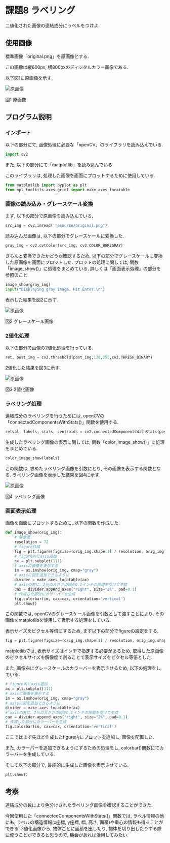 # 課題8 ラベリング

二値化された画像の連結成分にラベルをつけよ.

## 使用画像

標準画像「original.png」を原画像とする.

この画像は縦600px, 横800pxのディジタルカラー画像である.

以下図1に原画像を示す.

![原画像](https://raw.githubusercontent.com/gekkyo/lecture_image_processing/master/kadai_08/resource/original.png)

図1 原画像

## プログラム説明

### インポート

以下の部分にて, 画像処理に必要な「openCV」のライブラリを読み込んでいる.

```python
import cv2
```

また, 以下の部分にて「matplotlib」を読み込んでいる.

このライブラリは, 処理した画像を画面にプロットするために使用している.

```python
from matplotlib import pyplot as plt
from mpl_toolkits.axes_grid1 import make_axes_locatable
```

### 画像の読み込み・グレースケール変換

まず, 以下の部分で原画像を読み込んでいる.

```python
src_img = cv2.imread('resource/original.png')
```

読み込んだ画像は, 以下の部分でグレースケールに変換した.

```python
gray_img = cv2.cvtColor(src_img, cv2.COLOR_BGR2GRAY)
```

きちんと変換できたかどうか確認するため, 以下の部分でグレースケールに変換した原画像を画面にプロットした. プロットの処理に関しては, 関数「image_show()」に処理をまとめている. 詳しくは「画面表示処理」の部分を参照のこと.

```python
image_show(gray_img)
input("Displaying gray image. Hit Enter.\n")
```

表示した結果を図2に示す.

![原画像](https://raw.githubusercontent.com/gekkyo/lecture_image_processing/master/kadai_08/resource/gray.jpg)

図2 グレースケール画像

### 2値化処理

以下の部分で画像の2値化処理を行っている.

```python
ret, post_img = cv2.threshold(post_img,128,255,cv2.THRESH_BINARY)
```

2値化した結果を図3に示す.

![原画像](https://raw.githubusercontent.com/gekkyo/lecture_image_processing/master/kadai_08/resource/img2.jpg)

図3 2値化画像

### ラベリング処理

連結成分のラベリングを行うためには, openCVの「connectedComponentsWithStats()」関数を使用する.

```python
retval, labels, stats, centroids = cv2.connectedComponentsWithStats(post_img, connectivity=4, ltype=cv2.CV_32S)
```

生成したラベリング画像の表示に関しては, 関数「color_image_show()」に処理をまとめている.

```python
color_image_show(labels)
```

この関数は, 求めたラベリング画像を引数にとり, その画像を表示する関数となる. ラベリング画像を表示した結果を図4に示す.

![原画像](https://raw.githubusercontent.com/gekkyo/lecture_image_processing/master/kadai_08/resource/label.jpg)

図4 ラベリング画像

### 画面表示処理

画像を画面にプロットするために, 以下の関数を作成した.

```python
def image_show(orig_img):
    # 解像度
    resolution = 72
    # figure作成
    fig = plt.figure(figsize=(orig_img.shape[1] / resolution, orig_img.shape[0] / resolution), dpi=resolution)
    # figure内にaxis追加
    ax = plt.subplot(111)
    # axisに画像を表示する
    im = ax.imshow(orig_img, cmap="gray")
    # axisに図を追加できるように
    divider = make_axes_locatable(ax)
    # axisの右に、2％の大きさの図を0.1インチの隙間を空けて生成
    cax = divider.append_axes("right", size="2%", pad=0.1)
    # 作成した部分にカラーバーを生成
    fig.colorbar(im, cax=cax, orientation='vertical')
    plt.show()
```

この関数では, openCVのグレースケール画像を引数として渡すことにより, その画像をmatplotlibを使用して表示する処理をしている.

表示サイズをピクセル等倍にするため, まず以下の部分でfigureの設定をする.

```python
fig = plt.figure(figsize=(orig_img.shape[1] / resolution, orig_img.shape[0] / resolution), dpi=resolution)
```

matplotlibでは, 表示サイズはインチで指定する必要があるため, 取得した原画像のピクセルサイズを解像度で割ることで表示サイズをピクセル等倍とした.

また, 画像右にグレースケールのカラーバーを表示させるため, 以下の処理をしている.

```python
# figure内にaxis追加
ax = plt.subplot(111)
# axisに画像を表示する
im = ax.imshow(orig_img, cmap="gray")
# axisに図を追加できるように
divider = make_axes_locatable(ax)
# axisの右に、2％の大きさの図を0.1インチの隙間を空けて生成
cax = divider.append_axes("right", size="2%", pad=0.1)
# 作成した部分にカラーバーを生成
fig.colorbar(im, cax=cax, orientation='vertical')
```

ここではまず先ほど作成したfigure内にプロットを追加し, 画像を配置した.

また, カラーバーを追加できるようにするための処理をし, colorbar()関数にてカラーバーを生成している.

そして以下の部分で, 最終的に生成した画像を表示させている.

```python
plt.show()
```

## 考察

連結成分の数により色分けされたラベリング画像を確認することができた.

今回使用した「connectedComponentsWithStats()」関数では, ラベル情報の他にも, ラベルの構造情報(x座標, y座標, 幅, 高さ, 面積)や重心の情報も得ることができる. 2値化画像から, 物体ごとに面積を出したり, 物体を切り出したりする際に使うことができると思うので, 機会があれば活用してみたい.
